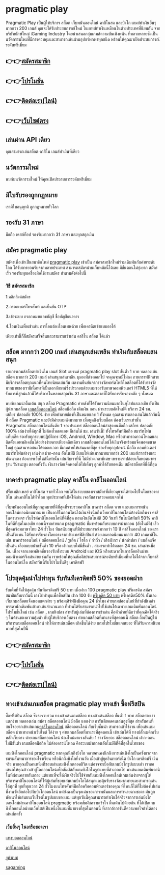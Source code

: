 # pragmatic play

Pragmatic Play เป็นผู้ให้บริการ สล็อต เว็บพนันออนไลน์ คาสิโนสด และบิงโก เกมส์ทำเงินอื่นๆ มากกว่า 200 เกมส์ คุณจะได้รับประสบการณ์ใหม่
ในเกทส์ทำเงินเหมือนในต่างประเทศที่นิยมกัน จากบริษัทยักษ์ใหญ่ iGaming Industry โดยนำเสนอกลุ่มเกมส์ความบันเทิงพนัน ที่หลากหลายซึ่งเป็นนวัตกรรมใหม่ที่มีการควบคุมและสามารถเล่นผ่านอุปกร์พกพาทุกชนิด พร้อมให้คุณมาเปิดประสบการณ์ระดับพรีเมี่ยม

<h2>👉👉<a href="https://queenclub88.com/?register=true">สมัครสมาชิก</a></h2>
<h2>👉👉<a href="https://queenclub88.com/promotion">โปรโมชั่น</a></h2>
<h2>👉👉<a href="https://lin.ee/HrGLhgB">ติดต่อเรา(ไลน์)</a></h2>
<h2>👉👉<a href="https://queenclub88.com/">เว็บไซต์ตรง</a></h2>

<h2>เล่นผ่าน API เดียว</h2>

คุณสามารถเล่นสล็อต คาสิโน เกมส์ทำเงินที่เดียว

<h2>นวัตกรรมใหม่</h2>

พบกับนวัตกรรมใหม่ ให้คุณเปิดประสบการระดับพรีเมี่ยม

<h2>มีใบรับรองถูกกฏหมาย</h2>

เรามีใบอนุญาติ ถูกกฏหมายทั่วโลก

<h2>รองรับ 31 ภาษา</h2>

มือถือ เดสก์ท็อป รองรับมากกว่า 31 ภาษา และทุกสกุลเงิน

<h2>สมัคร pragmatic play</h2>

สมัครเพื่อเข้าเป็นสมาชิกใหม่ <a href="https://queenclub88.com/">pragmatic play</a> เข้าเป็น สมัครสมาชิกใหม่ร่วมเดิมพันกับค่ายระดับโลก ได้รับการยอมรับจากหลายประเทศ สามารถสมัครผ่านเว็บหลักนี้ได้เลย มีขั้นตอนไม่ยุ่งยาก สมัครเร็ว รองรับทุกเครื่องมือใช้งานสมัคร ทำตามดังต่อไปนี้

<h3>วิธี สมัครสมาชิก</h3>

1.คลิกลิงค์สมัคร

2.กรอกเบอร์โทรศัพท์ และยืนยัน OTP

3.เข้าระบบ กรอกหมายเลขบัญชี ชื่อบัญชีธนาคาร

4.โอนเงินเพื่อเข้าเล่น การโอนต้องโอนเศษด้วย เพื่อเครดิตเข้าแบบออโต้

เพียงเท่านี้ก็ก็สมัครเสร็จสิ้นและสามารถเข้าเล่น คาสิโน สล็อต ได้แล้ว

<h2>สล็อต มากกว่า 200 เกมส์ เล่นสนุกเล่นเพลิน ทำเงินกับสล็อตแสนสนุก</h2>

รายการเกมส์สล็อตทำเงินใน เกมส์ Slot แบรนด์  pragmatic play slot ขั้นต่ำ 1 บาท ทดลองเล่น สล็อต มากกว่า 200 เกมส์ เล่นสนุกเล่นเพลิน มุมองที่ต่างออกไป จาคุณจะลมืไม่ลง ภาพกราฟฟิกสวย มีบริการสล็อตทุกแนวที่คนไทยนิยมเล่นกัน ผลงานยืนยันจากรางวัลพอร์ตโฟลิโอสล็อตที่ได้รับรางวัลมากมายของเรามีเนื้อหาที่เป็นเอกลักษณ์ซึ่งประกอบด้วยเกมรองรับภาษาคอมพิวเตอร์ HTML5 ที่ได้รับการพิสูจน์แล้วมีให้บริการในหลายสกุลเงิน 31 ภาษาและตลาดที่ได้รับการรับรองหลัก ๆ ทั้งหมด

พบกับเกมน่าตื่นเต้น สนุก สล็อต Pragmatic ค่ายดังที่ได้รับความนิยมมากในยุโรปและเอเชีย ยังเป็นผู้นำเกมสล็อต <a href="https://queenclub88.com/">เกมสล็อตออนไลน์</a> สล็อตมือถือ เติมเงิน ถอน ผ่านระบบอัตโนมัติ บริการ 24 ชม. เสถียร ปลอดภัย 100% ง่าย เพื่อทำลายช่องที่เป็นหมายเลข 1 ทั้งหมด คุณสามารถลองเล่นได้แล้ววันนี้ที่ สล็อต Pragmatic และยังมีค่ายเกมดังมากมาย เมื่อพูดถึงเว็บสล็อต ต้องเว็บเราเท่านั้น Pragmatic สล็อตออนไลน์อันดับ 1 ของประเทศ สล็อตออนไลน์ล่าสุดบนมือถือ เสถียร ปลอดภัย 100% เล่นง่ายได้ทุกที่ ไม่ต้องโหลดแอพ ก็เล่นได้ ชม. เล่นวันนี้! ทั้งโทรศัพท์มือถือ สมาร์ทโฟน แท็บเล็ต รองรับทุกระบบปฏิบัติการ iOS, Android, Window, Mac หรือสามารถดาวน์โหลดและติดตั้งแอพพลิเคชั่นได้อย่างง่ายดายเพียงคลิกเดียว เกมสล็อตออนไลน์ได้เงินจริงพร้อมแจ็คพอตขนาดใหญ่ คุณสามารถชนะได้ตลอดเวลา มีเกมค่ายให้เล่นมากที่สุด รองรับทุกอุปกรณ์ มือถือ คอมพิวเตอร์ สมาร์ทโฟนต่างๆ เล่นง่าย ฝาก-ถอน อัตโนมัติ มีเกมให้เล่นมากมายมากกว่า 200 เกมส์เราสร้างและพัฒนาเอง ต้องการเว็บไซต์นี้เท่านั้น เล่นกับเราที่นี่ ไม่มีช่วงเวลาพิเศษ เพราะเราปล่อยแจ็คพอตมาตรฐาน %ชนะสูง ตลอดทั้งวัน เงินรางวัลแจ็คพอตได้ไปเต็มๆ ลูกค้าได้รับยอดเต็ม สมัครสล็อตที่นี่ดีที่สุด

<h2>บาคาร่า pragmatic play คาสิโน คาสิโนออนไลน์</h2>

ปรั๊กเมติกเพลย์ คาสิโนสด จากทั่วโลก พบได้ในระบบของเราสมัครที่เดียวคุยจะได้ท่องไปในโลกของคาสิโน เล่นคาสิโนได้้ทั่วโลก ทุกประเทศที่เปิดให้เล่น เจอกับสาวสวยคอบแจกไพ่

เว็บพนันออนไลน์ที่ถูกกฎหมายที่ดีที่สุดที่รวบรวมคาสิโน บาคาร่า สล็อต หวย และเกมการพนันออนไลน์ยอดนิยมมากมาย เป็นคาสิโนออนไลน์ได้เงินจริงนึกถึงเว็บคาสิโนออนไลน์ต้องนึกถึงเรา คาสิโนครบวงจร เว็บไซต์คาสิโนออนไลน์ที่ดีที่สุด ถอนเงินอัตโนมัติ 30 วินาที รับโบนัสทันที 50% คาสิโนที่ดีที่สุดในเอเชีย ตอนนี้จากค่ายเกม pragmatic ที่มาพร้อมกับระบบการฝากถอน (อัตโนมัติ) เร็วที่สุดพร้อมภาษาไทย 24 ชั่วโมง ทีมสนับสนุนที่มีประสบการณ์มากกว่า 10 ปี คาสิโนออนไลน์ ของเราเป็นตัวแทน ได้รับการรับรองโดยตรงจากประเทศฟิลิปปินส์ ด้วยเกมยอดนิยมมากกว่า 40 เกมคาสิโน เช่น บาคาร่าออนไลน์ / สล็อตออนไลน์ / รูเล็ต / ไฮโล / กำถั่ว / เสือมังกร / นักล่าปลา / แบล็คแจ็ค เป็นต้น เลือกแบบฝากขั้นต่ำ 10 หรือ ฝากแบบไม่มีขั้นต่ำ . สามารถทำได้ตลอด 24 ชม. เล่นผ่านมือถือ. เนื่องจากแอพพลิเคชั่นรองรับทั้งระบบ Android และ iOS หรือสะดวกในการล็อกอินผ่านคอมพิวเตอร์จึงเล่นง่ายเช่นกัน เราพร้อมให้คุณสัมผัสประสบการณ์ระดับพรีเมียมที่หาไม่ได้จากเว็บคาสิโนออนไลน์ใด สมัครวันนี้รับโปรโมชั่นดีๆ เครดิตฟรี

<h2>โปรสุดคุ้มนำไปทำทุน รับทันทีเครดิตฟรี 50% ของยอดฝาก</h2>

รับเต็มที่จัดให้สุดคุ้ม ทันทีเครดิตฟรี 50 บาท เมื่อฝาก 100 pragmatic play ฟรีเครดิต สมัครสมาชิกกับเราวันนี้ เอาไปทำทุนเพื่อซื้อสปิน ฝาก 100 รับ <a href="https://queenclub88.com/">ฟรีเคดิต 50 บาท</a> ฟรีเครดิต50% นั่นเอง เว็บเกมสล็อตแจ็คพอตแตกง่าย ๆ พร้อมเสิร์ฟถึงมือคุณ 24 ชั่วโมง ค่ายเกมส์ออนไลน์ที่กำลังมีเหล่าบรรดานักเดิมพันเข้ามาเล่นจำนวนมาก ที่ท่านได้รับสามารถนำไปใช้เล่นได้เฉพาะเกมเดิมพันออนไลน์ โปรโมชั่นใหม่ เช่น สล็อต , เกมยิงปลา สำหรับผู้เล่นที่ต้องการเข้าเล่น คือตัวช่วยที่ดีกว่าที่คุณคิดได้จริง ๆ ในด้านของความคุ้มค่า กับผู้ให้บริการเว็บตรง ค่ายเกมสล็อตที่มาแรงที่สุดตอนนี้ สล็อต ถือเป็นผู้ให้บริการเกมสล็อตออนไลน์ ทำให้การเล่นสล็อต เกิดขึ้นได้ง่าย แถมโปรโมชั่นแจกเยอะ ที่ได้รับความ​นิยมมากที่สุดในปีนี้

<h2>👉👉<a href="https://queenclub88.com/?register=true">สมัครสมาชิก</a></h2>
<h2>👉👉<a href="https://queenclub88.com/promotion">โปรโมชั่น</a></h2>
<h2>👉👉<a href="https://lin.ee/HrGLhgB">ติดต่อเรา(ไลน์)</a></h2>

<h2>ทางเข้าเล่นเกมสล็อต pragmatic play ทางเข้า ซื้อฟรีสปิน</h2>

ซื้อฟรีสปิน สล็อต ซึ่งจะรวบรวม ทางเข้าเล่นเกมสล็อต ทางเข้าเล่นสล็อต ขั้นต่ำ 1 บาท สล็อตค่ายเราแตกง่าย ทดลองเล่น สมัคร สล็อตออนไลน์ มือถือ แตกง่าย การันตียอดคนเล่นสูงที่สุด สำหรับคนที่สนใจอยากเข้าเล่นเกม<a href="https://queenclub88.com/">คาสิโนออนไลน์</a> สล็อตออนไลน์ กับเว็บชั้นนำ สามารถเข้าใช้งาน เพื่อเล่นเกมสล็อต ผ่านทางหน้าเว็บไซต์ ได้ง่าย ๆ ค่ายเกมสล็อตที่มาแรงที่สุดตอนนี้ เข้าเล่นได้ที่ ทางปลั๊กเมติกเว็บหลักเว็บตรง ค่ายเกมสล็อตออนไลน์ น้องใหม่มาแรงอันดับ 1 รางวัลเยอะ สล็อตออนไลน์ ฝาก-ถอน ไม่มีขั้นต่ำ เกมสล็อตมือถือ ไม่ต้องดาวน์โหลด คือระบบฝากถอนอัตโนมัติที่ดีที่สุดในไทยของ

เกมบิงโกออนไลน์ pragmatic หากคุณนึกถึงบิงโก หลายคนคงนึกถึงการเล่นบิงโกเป็นครั้งแรกจากชมรมสันทนาการของโรงเรียน หรือนึกถึงบิงโกที่งานวัด เมื่อเข้าสู่ยุคอินเทอร์เน็ต บิงโก เครดิตฟรี เงินจริง หากคุณเป็นคนหนึ่งที่ชอบเล่นเกมบิงโกตลอดชีวิต แต่อาจจะเบื่อกับเกมบิงโกรูปแบบเก่า เราขอเสนอให้คุณก้าวเข้าสู่โลกออนไลน์เพื่อสัมผัสกับเกมบิงโกในรูปแบบที่ต่างออกไป มาเล่นเกมเดิมพันคานิโนที่ผ่อนคลายกันเถอะ แต่แทนที่จะได้เงินจริงไปใช้จ่ายกับเกมบิงโกออนไลน์เกมเล่นง่ายจากผู้ให้บริการคาสิโนออนไลน์ที่ให้ผู้เล่นที่ชอบเล่นเกมบิงโกได้สนุกและลุ้นรับรางวัลมากมายและสามารถเล่นได้ทุกที่ ทุกที่ทุกเวลา 24 ชั่วโมงบนโทรศัพท์มือถือหรือคอมพิวเตอร์ของคุณ ที่ไหนก็ได้ที่ไม่ต้องไปเล่นที่งานวัดอีกต่อไปกับบิงโกออนไลน์ แต่ยังคงเป็นจุดเด่นของการพนันและการทำนายดวงชะตา มันถูกพัฒนาให้เล่นบนเว็บไซต์ในรูปแบบของเกม แต่ทุกวันนี้คุณสามารถทำเงินได้จริงจากการเล่นบิงโกออนไลน์ผ่านคาสิโนออนไลน์ pragmatic พร้อมสัมผัสความเร้าใจ ตื่นเต้นไปด้วยกัน ที่ได้เปิดเกมบิงโกออนไลน์บนเว็บไซต์เป็นหนึ่งในเกมที่มาแรงที่สุดในตอนนี้ ที่เรากล้าการันตีความพอใจถ้าได้ลองเล่นสักครั้ง

<h3>เว็บอื่นๆ ในเครือของเรา</h3>

<a href="https://ufascbx.com/">แทงบอลออนไลน์</a>

<a href="https://www.casinoroyale888.info/">คาสิโนออนไลน์</a>

<a href="https://ufabet888.live/">ยูฟ่าเบท</a>

<a href="https://sa-game24h.com/">sagaming</a>
